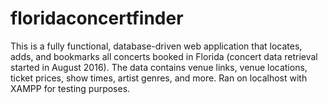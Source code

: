 # floridaconcertfinder
This is a fully functional, database-driven web application that locates, adds,
and bookmarks all concerts booked in Florida (concert data retrieval started in August 2016). 
The data contains venue links, venue locations, ticket prices, show times, artist genres, and more. 
Ran on localhost with XAMPP for testing purposes. 
